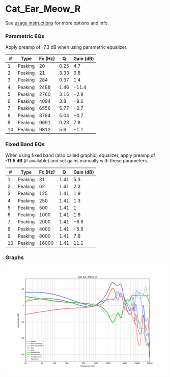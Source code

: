 # Cat_Ear_Meow_R
See [usage instructions](https://github.com/jaakkopasanen/AutoEq#usage) for more options and info.

### Parametric EQs
Apply preamp of -7.3 dB when using parametric equalizer.

|   # | Type    |   Fc (Hz) |    Q |   Gain (dB) |
|-----|---------|-----------|------|-------------|
|   1 | Peaking |        20 | 0.25 |         4.7 |
|   2 | Peaking |        21 | 3.33 |         0.8 |
|   3 | Peaking |       284 | 0.37 |         1.4 |
|   4 | Peaking |      2488 | 1.46 |       -11.4 |
|   5 | Peaking |      2760 | 3.15 |        -2.9 |
|   6 | Peaking |      4094 | 3.8  |        -9.6 |
|   7 | Peaking |      6556 | 5.77 |        -2.7 |
|   8 | Peaking |      8784 | 5.04 |        -0.7 |
|   9 | Peaking |      9691 | 0.23 |         7.8 |
|  10 | Peaking |      9812 | 5.6  |        -1.1 |

### Fixed Band EQs
When using fixed band (also called graphic) equalizer, apply preamp of **-11.5 dB** (if available) and set gains manually with these parameters.

|   # | Type    |   Fc (Hz) |    Q |   Gain (dB) |
|-----|---------|-----------|------|-------------|
|   1 | Peaking |        31 | 1.41 |         5.3 |
|   2 | Peaking |        62 | 1.41 |         2.3 |
|   3 | Peaking |       125 | 1.41 |         1.9 |
|   4 | Peaking |       250 | 1.41 |         1.3 |
|   5 | Peaking |       500 | 1.41 |         1   |
|   6 | Peaking |      1000 | 1.41 |         1.8 |
|   7 | Peaking |      2000 | 1.41 |        -6.6 |
|   8 | Peaking |      4000 | 1.41 |        -5.9 |
|   9 | Peaking |      8000 | 1.41 |         7.8 |
|  10 | Peaking |     16000 | 1.41 |        11.1 |

### Graphs
![](./Cat_Ear_Meow_R.png)
